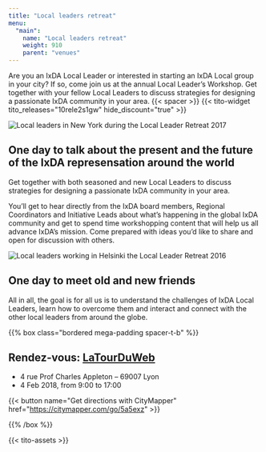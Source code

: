 ```yaml
---
title: "Local leaders retreat"
menu:
  "main":
    name: "Local leaders retreat"
    weight: 910
    parent: "venues"
---
```


Are you an IxDA Local Leader or interested in starting an IxDA Local group in your city? If so, come join us at the annual Local Leader’s Workshop. Get together with your fellow Local Leaders to discuss strategies for designing a passionate IxDA community in your area.
{{< spacer >}}
{{< tito-widget  tito_releases="10rele2s1gw" hide_discount="true" >}}


![Local leaders in New York during the Local Leader Retreat 2017](/img/photos/event-llretreat-groupphoto.jpg)

## One day to talk about the present and the future of the IxDA represensation around the world

Get together with both seasoned and new Local Leaders to discuss strategies for designing a passionate IxDA community in your area.

You’ll get to hear directly from the IxDA board members, Regional Coordinators and Initiative Leads about what’s happening in the global IxDA community and get to spend time workshopping content that will help us all advance IxDA’s mission. Come prepared with ideas you’d like to share and open for discussion with others.

![Local leaders working in Helsinki the Local Leader Retreat 2016](/img/photos/event-llretreat-activity.jpg)

## One day to meet old and new friends


All in all, the goal is for all us is to understand the challenges of IxDA Local Leaders, learn how to overcome them and interact and connect with the other local leaders from around the globe.
 
{{% box class="bordered mega-padding spacer-t-b" %}}

## Rendez-vous: [LaTourDuWeb](http://www.latourduweb.com)
* 4 rue Prof Charles Appleton – 69007 Lyon
* 4 Feb 2018, from 9:00 to 17:00 
 
{{< button name="Get directions with CityMapper" href="https://citymapper.com/go/5a5exz" >}}
 
{{% /box %}}


{{< tito-assets >}}
